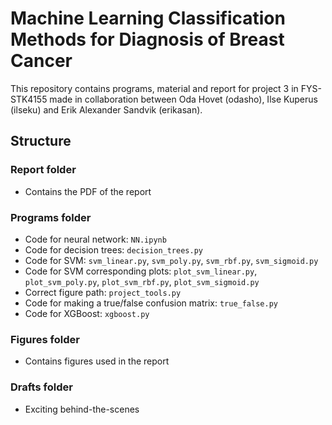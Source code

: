 # Machine Learning Classification Methods for Diagnosis of Breast Cancer

This repository contains programs, material and report for project 3 in FYS-STK4155 made in collaboration between Oda Hovet (odasho), Ilse Kuperus (ilseku) and Erik Alexander Sandvik (erikasan).

## Structure

### Report folder
* Contains the PDF of the report

### Programs folder
* Code for neural network: `NN.ipynb`
* Code for decision trees: `decision_trees.py`
* Code for SVM: `svm_linear.py`, `svm_poly.py`, `svm_rbf.py`, `svm_sigmoid.py`
* Code for SVM corresponding plots: `plot_svm_linear.py`, `plot_svm_poly.py`, `plot_svm_rbf.py`, `plot_svm_sigmoid.py`
* Correct figure path: `project_tools.py`
* Code for making a true/false confusion matrix: `true_false.py`
* Code for XGBoost: `xgboost.py`

### Figures folder
* Contains figures used in the report

### Drafts folder
* Exciting behind-the-scenes

